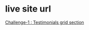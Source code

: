 # live site url
[Challenge-1 : Testimonials grid section](https://juveriad.github.io/Junior-Challenges/Challenge-1)
